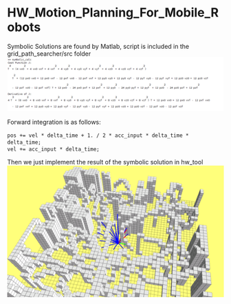 # HW_Motion_Planning_For_Mobile_Robots

Symbolic Solutions are found by Matlab, script is included in the grid_path_searcher/src folder
<img src="symb_calc.png" />

Forward integration is as follows:

```
pos += vel * delta_time + 1. / 2 * acc_input * delta_time * delta_time;
vel += acc_input * delta_time;
```

Then we just implement the result of the symbolic solution in hw_tool
<img src="result_rviz.png" />

